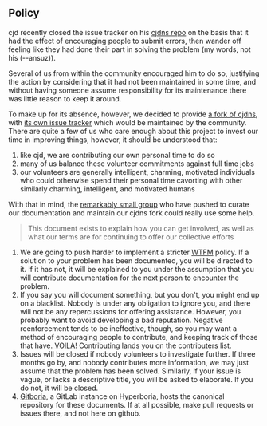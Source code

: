 ## Policy

cjd recently closed the issue tracker on his [cjdns repo](http://github.com/cjdelisle/cjdns) on the basis that it had the effect of encouraging people to submit errors, then wander off feeling like they had done their part in solving the problem (my words, not his (--ansuz)).

Several of us from within the community encouraged him to do so, justifying the action by considering that it had not been maintained in some time, and without having someone assume responsibility for its maintenance there was little reason to keep it around.

To make up for its absence, however, we decided to provide [a fork of cjdns](http://github.com/hyperboria/cjdns), with [its own issue tracker](https://github.com/hyperboria/cjdns/issues) which would be maintained by the community. There are quite a few of us who care enough about this project to invest our time in improving things, however, it should be understood that:

1. like cjd, we are contributing our own personal time to do so
2. many of us balance these volunteer commitments against full time jobs
3. our volunteers are generally intelligent, charming, motivated individuals who could otherwise spend their personal time cavorting with other similarly charming, intelligent, and motivated humans

With that in mind, the [remarkably small group](https://github.com/orgs/hyperboria/people) who have pushed to curate our documentation and maintain our cjdns fork could really use some help.

> This document exists to explain how you can get involved, as well as what our terms are for continuing to offer our collective efforts

1. We are going to push harder to implement a stricter [WTFM](https://web.archive.org/web/20171025172814/http://roaming-initiative.com:80/blog/posts/wtfm) policy. If a solution to your problem has been documented, you will be directed to it. If it has not, it will be explained to you under the assumption that you will contribute documentation for the next person to encounter the problem.
2. If you say you will document something, but you don't, you might end up on a blacklist. Nobody is under any obligation to ignore you, and there will not be any repercussions for offering assistance. However, you probably want to avoid developing a bad reputation. Negative reenforcement tends to be ineffective, though, so you may want a method of encouraging people to contribute, and keeping track of those that have. [VOILA](https://github.com/hyperboria/docs/graphs/contributors)! Contributing lands you on the contributers list.
3. Issues will be closed if nobody volunteers to investigate further. If three months go by, and nobody contributes more information, we may just assume that the problem has been solved. Similarly, if your issue is vague, or lacks a descriptive title, you will be asked to elaborate. If you do not, it will be closed.
4. [Gitboria](http://gitboria.com), a GitLab instance on Hyperboria, hosts the canonical repository for these documents. If at all possible, make pull requests or issues there, and not here on github.
